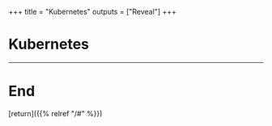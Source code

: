 
+++
title = "Kubernetes"
outputs = ["Reveal"]
+++

# Kubernetes

---

# End

[return]({{% relref "/#" %}})


